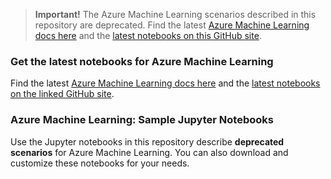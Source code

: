 > **Important!**
> The Azure Machine Learning scenarios described in this repository are deprecated.
> Find the latest [Azure Machine Learning docs here](https://aka.ms/aml-docs) and the [latest notebooks on this GitHub site](https://aka.ms/aml-notebooks).


### Get the latest notebooks for Azure Machine Learning

Find the latest [Azure Machine Learning docs here](https://aka.ms/aml-docs) and the [latest notebooks on the linked GitHub site](https://aka.ms/aml-notebooks).

### Azure Machine Learning: Sample Jupyter Notebooks

Use the Jupyter notebooks in this repository describe **deprecated scenarios** for Azure Machine Learning. You can also download and customize these notebooks for your needs.
